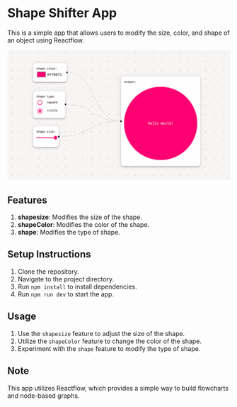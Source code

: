 # Shape Shifter App

This is a simple app that allows users to modify the size, color, and shape of an object using Reactflow.

![](./shapeShifter.gif)

## Features


1. **shapesize**: Modifies the size of the shape.
2. **shapeColor**: Modifies the color of the shape.
3. **shape**: Modifies the type of shape.

## Setup Instructions


1. Clone the repository.
2. Navigate to the project directory.
3. Run `npm install` to install dependencies.
4. Run `npm run dev` to start the app.

## Usage
1. Use the `shapesize` feature to adjust the size of the shape.
2. Utilize the `shapeColor` feature to change the color of the shape.
3. Experiment with the `shape` feature to modify the type of shape.

## Note

This app utilizes Reactflow, which provides a simple way to build flowcharts and node-based graphs.